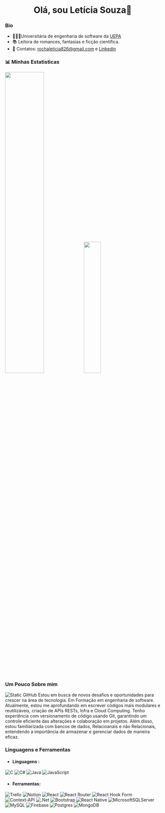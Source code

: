 <h1 align="center">
Olá, sou Letícia Souza👋
</h1> 

### Bio 
- 👩🏻‍🎓Universitária de engenharia de software da [UEPA](https://www.uepa.br/)
- 📚 Leitora de romances, fantasias e ficção científica. 
- 📨 Contatos: rochaleticia826@gmail.com e [Linkedin](https://www.linkedin.com/in/leticiajulianasouza/)
### 📊 Minhas Estatisticas
 <div>
 <img width="50%" src="https://github-readme-stats.vercel.app/api?username=leh826&theme=rose&show_icons=true"/>
 <img width="33%" src="https://github-readme-stats.vercel.app/api/top-langs/?username=leh826&layout=compact&langs_count=7&theme=rose"/>
 </div>

### Um Pouco Sobre mim 
<img src="https://img.shields.io/static/v1?label=Overview&message=leticia&color=f8efd4&style=for-the-badge&logo=GitHub" alt="Static GitHub">
Estou em busca de novos desafios e oportunidades para crescer na área de tecnologia. Em Formação em engenharia de software. Atualmente, estou me aprofundando em escrever códigos mais modulares e reutilizáveis, criação de APIs RESTs, Infra e Cloud Computing. Tenho experiência com versionamento de código usando Git, garantindo um controle eficiente das alterações e colaboração em projetos. Além disso, estou familiarizada com bancos de dados, Relacioanais e não Relacionais, entendendo a importância de armazenar e gerenciar dados de maneira eficaz.

### Linguagens e Ferramentas 
  - #### Linguagens : <br>
  ![C](https://img.shields.io/badge/c-%2300599C.svg?style=for-the-badge&logo=c&logoColor=white)
  ![C#](https://img.shields.io/badge/c%23-%23239120.svg?style=for-the-badge&logo=csharp&logoColor=white)
  ![Java](https://img.shields.io/badge/java-%23ED8B00.svg?style=for-the-badge&logo=openjdk&logoColor=white)
  ![JavaScript](https://img.shields.io/badge/javascript-%23323330.svg?style=for-the-badge&logo=javascript&logoColor=%23F7DF1E) <br>
  - #### Ferramentas: <br>
  ![Trello](https://img.shields.io/badge/Trello-%23026AA7.svg?style=for-the-badge&logo=Trello&logoColor=white)
  ![Notion](https://img.shields.io/badge/Notion-%23000000.svg?style=for-the-badge&logo=notion&logoColor=white)
  ![React](https://img.shields.io/badge/react-%2320232a.svg?style=for-the-badge&logo=react&logoColor=%2361DAFB)
  ![React Router](https://img.shields.io/badge/React_Router-CA4245?style=for-the-badge&logo=react-router&logoColor=white)
  ![React Hook Form](https://img.shields.io/badge/React%20Hook%20Form-%23EC5990.svg?style=for-the-badge&logo=reacthookform&logoColor=white)
  ![Context-API](https://img.shields.io/badge/Context--Api-000000?style=for-the-badge&logo=react)
  ![.Net](https://img.shields.io/badge/.NET-5C2D91?style=for-the-badge&logo=.net&logoColor=white)
  ![Bootstrap](https://img.shields.io/badge/bootstrap-%238511FA.svg?style=for-the-badge&logo=bootstrap&logoColor=white)
  ![React Native](https://img.shields.io/badge/react_native-%2320232a.svg?style=for-the-badge&logo=react&logoColor=%2361DAFB)
  ![MicrosoftSQLServer](https://img.shields.io/badge/Microsoft%20SQL%20Server-CC2927?style=for-the-badge&logo=microsoft%20sql%20server&logoColor=white)
  ![MySQL](https://img.shields.io/badge/mysql-4479A1.svg?style=for-the-badge&logo=mysql&logoColor=white)
  ![Firebase](https://img.shields.io/badge/firebase-%23039BE5.svg?style=for-the-badge&logo=firebase)
  ![Postgres](https://img.shields.io/badge/postgres-%23316192.svg?style=for-the-badge&logo=postgresql&logoColor=white)
	![MongoDB](https://img.shields.io/badge/MongoDB-%234ea94b.svg?style=for-the-badge&logo=mongodb&logoColor=white)

